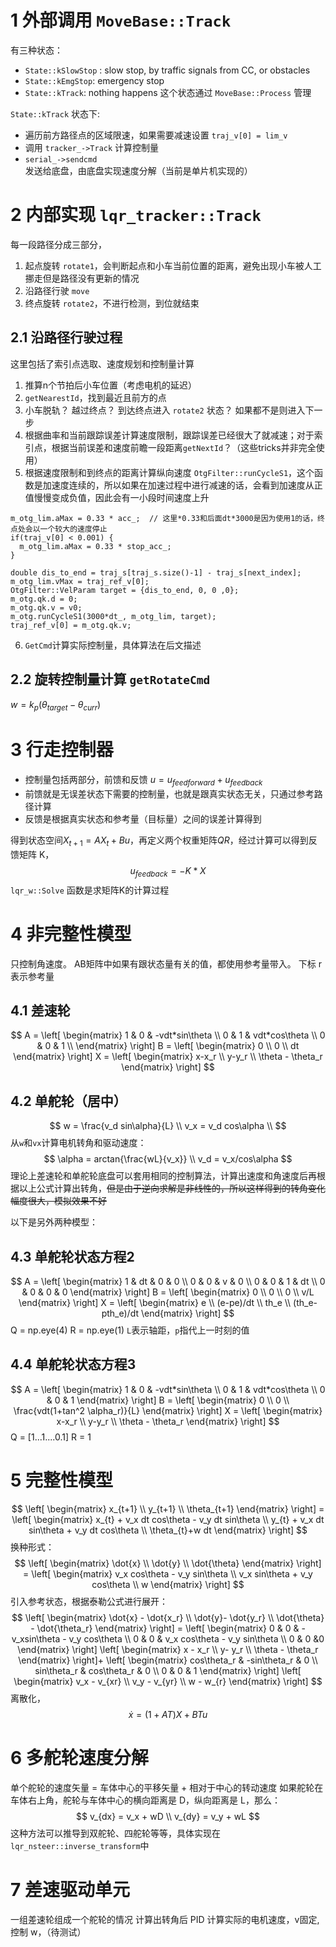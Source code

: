 # 1 外部调用 `MoveBase::Track`
有三种状态：
- `State::kSlowStop` : slow stop, by traffic signals from CC, or obstacles
- `State::kEmgStop`: emergency stop
- `State::kTrack`: nothing happens
这个状态通过 `MoveBase::Process` 管理

`State::kTrack` 状态下:
- 遍历前方路径点的区域限速，如果需要减速设置 `traj_v[0] = lim_v`
- 调用 `tracker_->Track` 计算控制量
- `serial_->sendcmd` 发送给底盘，由底盘实现速度分解（当前是单片机实现的）


# 2 内部实现 `lqr_tracker::Track`
每一段路径分成三部分，
1. 起点旋转 `rotate1`，会判断起点和小车当前位置的距离，避免出现小车被人工挪走但是路径没有更新的情况
2. 沿路径行驶 `move`
3. 终点旋转 `rotate2`，不进行检测，到位就结束

## 2.1 沿路径行驶过程
这里包括了索引点选取、速度规划和控制量计算
1. 推算n个节拍后小车位置（考虑电机的延迟）
2. `getNearestId`，找到最近且前方的点
3. 小车脱轨？ 越过终点？ 到达终点进入 `rotate2` 状态？ 如果都不是则进入下一步
4. 根据曲率和当前跟踪误差计算速度限制，跟踪误差已经很大了就减速；对于索引点，根据当前误差和速度前瞻一段距离`getNextId`？（这些tricks并非完全使用）
5. 根据速度限制和到终点的距离计算纵向速度 `OtgFilter::runCycleS1`，这个函数是加速度连续的，所以如果在加速过程中进行减速的话，会看到加速度从正值慢慢变成负值，因此会有一小段时间速度上升
```
m_otg_lim.aMax = 0.33 * acc_;  // 这里*0.33和后面dt*3000是因为使用1的话，终点处会以一个较大的速度停止
if(traj_v[0] < 0.001) {
  m_otg_lim.aMax = 0.33 * stop_acc_;
}
      
double dis_to_end = traj_s[traj_s.size()-1] - traj_s[next_index];
m_otg_lim.vMax = traj_ref_v[0];
OtgFilter::VelParam target = {dis_to_end, 0, 0 ,0};
m_otg.qk.d = 0;
m_otg.qk.v = v0;
m_otg.runCycleS1(3000*dt_, m_otg_lim, target); 
traj_ref_v[0] = m_otg.qk.v;
```
6. `GetCmd`计算实际控制量，具体算法在后文描述

## 2.2 旋转控制量计算 `getRotateCmd` 
$w = k_p(\theta_{target} - \theta_{curr})$

# 3 行走控制器
- 控制量包括两部分，前馈和反馈 $u = u_{feedforward} + u_{feedback}$
- 前馈就是无误差状态下需要的控制量，也就是跟真实状态无关，只通过参考路径计算
- 反馈是根据真实状态和参考量（目标量）之间的误差计算得到

得到状态空间$X_{t+1} = AX_t + Bu$，再定义两个权重矩阵$Q R$，经过计算可以得到反馈矩阵 K，
$$
u_{feedback} = - K*X
$$
`lqr_w::Solve` 函数是求矩阵K的计算过程

# 4 非完整性模型
只控制角速度。
AB矩阵中如果有跟状态量有关的值，都使用参考量带入。
下标 r 表示参考量
## 4.1 差速轮
$$
A = \left[ \begin{matrix} 
1 & 0 & -vdt*sin\theta    \\
0 & 1 & vdt*cos\theta    \\
0 & 0 & 1    \\
\end{matrix} \right]
B = \left[ \begin{matrix} 
0   \\  0   \\  dt 
\end{matrix} \right]
X = \left[ \begin{matrix} 
x-x_r   \\  y-y_r   \\  \theta - \theta_r 
\end{matrix} \right]
$$
## 4.2 单舵轮（居中）
$$
w = \frac{v_d sin\alpha}{L}  \\
v_x = v_d cos\alpha            \\
$$
从`w`和`vx`计算电机转角和驱动速度：
$$
\alpha = arctan{\frac{wL}{v_x}} \\
v_d = v_x/cos\alpha
$$
理论上差速轮和单舵轮底盘可以套用相同的控制算法，计算出速度和角速度后再根据以上公式计算出转角，~~但是由于逆向求解是非线性的，所以这样得到的转角变化幅度很大，模拟效果不好~~

以下是另外两种模型：
## 4.3 单舵轮状态方程2
$$
A = \left[ \begin{matrix} 
1 & dt & 0 & 0  \\
0 & 0  & v & 0  \\
0 & 0  & 1 & dt \\
0 & 0 & 0 & 0
\end{matrix} \right] 
B = \left[ \begin{matrix} 
0   \\  0   \\  0  \\  v/L 
\end{matrix} \right] 
X = \left[ \begin{matrix} 
e   \\  (e-pe)/dt   \\  th_e  \\  (th_e-pth_e)/dt 
\end{matrix} \right] 
$$
Q = np.eye(4)
R = np.eye(1)
`L`表示轴距，`p`指代上一时刻的值

## 4.4 单舵轮状态方程3
$$
A = \left[ \begin{matrix} 
1 & 0 & -vdt*sin\theta   \\
0 & 1  & vdt*cos\theta   \\
0 & 0  & 1
\end{matrix} \right] 
B = \left[ \begin{matrix} 
0   \\  0   \\  \frac{vdt(1+tan^2 \alpha_r)}{L}
\end{matrix} \right] 
X = \left[ \begin{matrix} 
x-x_r   \\  y-y_r   \\  \theta - \theta_r 
\end{matrix} \right] 
$$
Q = [1...1....0.1]
R = 1 
# 5 完整性模型
$$
\left[ \begin{matrix} 
x_{t+1} \\ 
y_{t+1} \\ 
\theta_{t+1} 
\end{matrix} \right] = \left[ \begin{matrix} 
x_{t} + v_x dt cos\theta - v_y dt sin\theta  \\ 
y_{t} + v_x dt sin\theta + v_y dt cos\theta \\ 
\theta_{t}+w dt 
\end{matrix} \right]
$$
换种形式：
$$
\left[ \begin{matrix}  \dot{x} \\ \dot{y} \\ \dot{\theta} \end{matrix} \right] = \left[ \begin{matrix} v_x cos\theta - v_y sin\theta  \\ v_x sin\theta + v_y cos\theta \\  w  \end{matrix} \right]
$$
引入参考状态，根据泰勒公式进行展开：
$$
\left[ \begin{matrix}  \dot{x} - \dot{x_r} \\ \dot{y}- \dot{y_r} \\ \dot{\theta} - \dot{\theta_r} \end{matrix} \right] = \left[ \begin{matrix} 
0 & 0 & -v_xsin\theta - v_y cos\theta  \\ 
0 & 0 & v_x cos\theta - v_y sin\theta  \\  
0 & 0 &0  \end{matrix} \right] 
\left[ \begin{matrix}  x - x_r \\ y- y_r \\ \theta - \theta_r \end{matrix} \right]+ \left[ \begin{matrix} cos\theta_r & -sin\theta_r & 0  \\ sin\theta_r & cos\theta_r & 0 \\  0 & 0 & 1  \end{matrix} \right] \left[ \begin{matrix}  v_x - v_{xr} \\ v_y - v_{yr} \\ w - w_{r} \end{matrix} \right]
$$
离散化，
$$
\dot{x} = (1+AT)X+BTu
$$

# 6 多舵轮速度分解
单个舵轮的速度矢量 = 车体中心的平移矢量 + 相对于中心的转动速度
如果舵轮在车体右上角，舵轮与车体中心的横向距离是 D，纵向距离是 L，那么：
$$
v_{dx} = v_x + wD   \\
v_{dy} = v_y + wL 
$$
这种方法可以推导到双舵轮、四舵轮等等，具体实现在`lqr_nsteer::inverse_transform`中

# 7 差速驱动单元
一组差速轮组成一个舵轮的情况
计算出转角后 PID 计算实际的电机速度，v固定, 控制 w，（待测试）